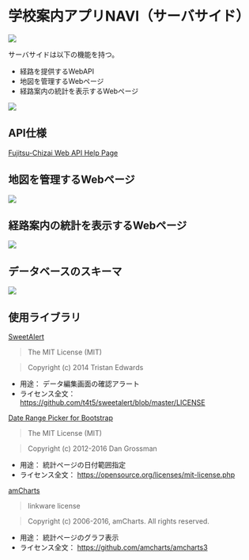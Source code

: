 # 学校案内アプリNAVI（サーバサイド）
![](https://4423lab.wpblog.jp/wp-content/uploads/2019/05/HmupbatQwLik8o.jpg)

サーバサイドは以下の機能を持つ。
+ 経路を提供するWebAPI
+ 地図を管理するWebページ
+ 経路案内の統計を表示するWebページ

![](https://4423lab.wpblog.jp/wp-content/uploads/2019/06/img1.png)

## API仕様
[Fujitsu-Chizai Web API Help Page](https://fujitsu-chizai.azurewebsites.net/help/)

## 地図を管理するWebページ
![](https://4423lab.wpblog.jp/wp-content/uploads/2019/06/img2.png)

## 経路案内の統計を表示するWebページ
![](https://4423lab.wpblog.jp/wp-content/uploads/2019/06/img3.png)

## データベースのスキーマ
![](https://4423lab.wpblog.jp/wp-content/uploads/2019/06/img4.png)

## 使用ライブラリ
[SweetAlert](http://t4t5.github.io/sweetalert/)
>The MIT License (MIT)

>Copyright (c) 2014 Tristan Edwards

+ 用途： データ編集画面の確認アラート
+ ライセンス全文： https://github.com/t4t5/sweetalert/blob/master/LICENSE


[Date Range Picker for Bootstrap](https://github.com/dangrossman/bootstrap-daterangepicker)
>The MIT License (MIT)

>Copyright (c) 2012-2016 Dan Grossman

+ 用途： 統計ページの日付範囲指定
+ ライセンス全文： https://opensource.org/licenses/mit-license.php


[amCharts](https://www.amcharts.com/)
>linkware license

>Copyright (c) 2006-2016, amCharts. All rights reserved.

+ 用途： 統計ページのグラフ表示
+ ライセンス全文： https://github.com/amcharts/amcharts3
